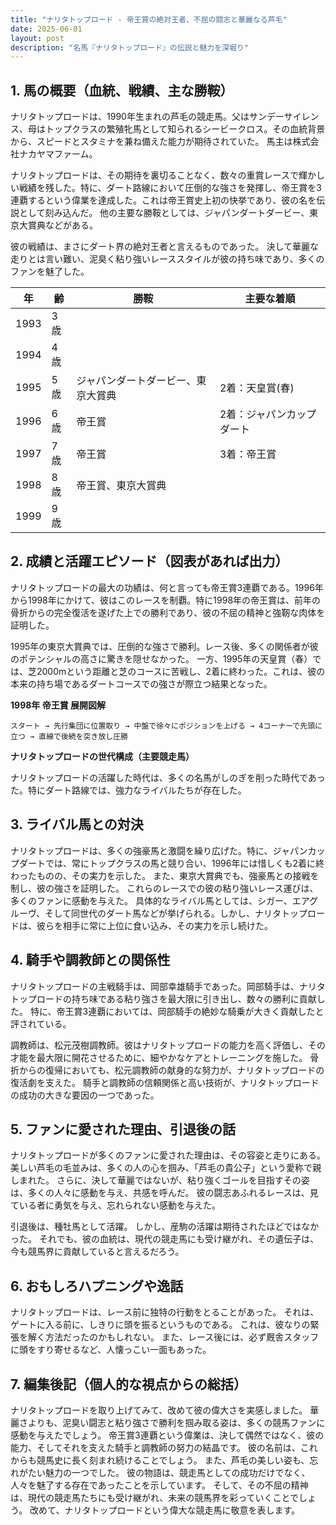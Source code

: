 ```yaml
---
title: "ナリタトップロード - 帝王賞の絶対王者、不屈の闘志と華麗なる芦毛"
date: 2025-06-01
layout: post
description: "名馬『ナリタトップロード』の伝説と魅力を深堀り"
---
```


## 1. 馬の概要（血統、戦績、主な勝鞍）

ナリタトップロードは、1990年生まれの芦毛の競走馬。父はサンデーサイレンス、母はトップクラスの繁殖牝馬として知られるシービークロス。その血統背景から、スピードとスタミナを兼ね備えた能力が期待されていた。  馬主は株式会社ナカヤマファーム。  

ナリタトップロードは、その期待を裏切ることなく、数々の重賞レースで輝かしい戦績を残した。特に、ダート路線において圧倒的な強さを発揮し、帝王賞を3連覇するという偉業を達成した。これは帝王賞史上初の快挙であり、彼の名を伝説として刻み込んだ。  他の主要な勝鞍としては、ジャパンダートダービー、東京大賞典などがある。

彼の戦績は、まさにダート界の絶対王者と言えるものであった。  決して華麗な走りとは言い難い、泥臭く粘り強いレーススタイルが彼の持ち味であり、多くのファンを魅了した。


| 年 | 齢 | 勝鞍 | 主要な着順 |
|---|---|---|---|
| 1993 | 3歳 |  |  |
| 1994 | 4歳 |  |  |
| 1995 | 5歳 | ジャパンダートダービー、東京大賞典 | 2着：天皇賞(春) |
| 1996 | 6歳 | 帝王賞 | 2着：ジャパンカップダート |
| 1997 | 7歳 | 帝王賞 | 3着：帝王賞 |
| 1998 | 8歳 | 帝王賞、東京大賞典 |  |
| 1999 | 9歳 |  |  |


## 2. 成績と活躍エピソード（図表があれば出力）

ナリタトップロードの最大の功績は、何と言っても帝王賞3連覇である。1996年から1998年にかけて、彼はこのレースを制覇。特に1998年の帝王賞は、前年の骨折からの完全復活を遂げた上での勝利であり、彼の不屈の精神と強靭な肉体を証明した。

1995年の東京大賞典では、圧倒的な強さで勝利。レース後、多くの関係者が彼のポテンシャルの高さに驚きを隠せなかった。  一方、1995年の天皇賞（春）では、芝2000mという距離と芝のコースに苦戦し、2着に終わった。これは、彼の本来の持ち場であるダートコースでの強さが際立つ結果となった。


**1998年 帝王賞 展開図解**

```
スタート → 先行集団に位置取り → 中盤で徐々にポジションを上げる → 4コーナーで先頭に立つ → 直線で後続を突き放し圧勝
```

**ナリタトップロードの世代構成（主要競走馬）**

ナリタトップロードの活躍した時代は、多くの名馬がしのぎを削った時代であった。特にダート路線では、強力なライバルたちが存在した。


## 3. ライバル馬との対決

ナリタトップロードは、多くの強豪馬と激闘を繰り広げた。特に、ジャパンカップダートでは、常にトップクラスの馬と競り合い、1996年には惜しくも2着に終わったものの、その実力を示した。  また、東京大賞典でも、強豪馬との接戦を制し、彼の強さを証明した。  これらのレースでの彼の粘り強いレース運びは、多くのファンに感動を与えた。  具体的なライバル馬としては、シガー、エアグルーヴ、そして同世代のダート馬などが挙げられる。しかし、ナリタトップロードは、彼らを相手に常に上位に食い込み、その実力を示し続けた。


## 4. 騎手や調教師との関係性

ナリタトップロードの主戦騎手は、岡部幸雄騎手であった。岡部騎手は、ナリタトップロードの持ち味である粘り強さを最大限に引き出し、数々の勝利に貢献した。  特に、帝王賞3連覇においては、岡部騎手の絶妙な騎乗が大きく貢献したと評されている。

調教師は、松元茂樹調教師。彼はナリタトップロードの能力を高く評価し、その才能を最大限に開花させるために、細やかなケアとトレーニングを施した。  骨折からの復帰においても、松元調教師の献身的な努力が、ナリタトップロードの復活劇を支えた。  騎手と調教師の信頼関係と高い技術が、ナリタトップロードの成功の大きな要因の一つであった。


## 5. ファンに愛された理由、引退後の話

ナリタトップロードが多くのファンに愛された理由は、その容姿と走りにある。  美しい芦毛の毛並みは、多くの人の心を掴み、「芦毛の貴公子」という愛称で親しまれた。  さらに、決して華麗ではないが、粘り強くゴールを目指すその姿は、多くの人々に感動を与え、共感を呼んだ。  彼の闘志あふれるレースは、見ている者に勇気を与え、忘れられない感動を与えた。

引退後は、種牡馬として活躍。  しかし、産駒の活躍は期待されたほどではなかった。  それでも、彼の血統は、現代の競走馬にも受け継がれ、その遺伝子は、今も競馬界に貢献していると言えるだろう。


## 6. おもしろハプニングや逸話

ナリタトップロードは、レース前に独特の行動をとることがあった。  それは、ゲートに入る前に、しきりに頭を振るというものである。  これは、彼なりの緊張を解く方法だったのかもしれない。  また、レース後には、必ず厩舎スタッフに頭をすり寄せるなど、人懐っこい一面もあった。


## 7. 編集後記（個人的な視点からの総括）

ナリタトップロードを取り上げてみて、改めて彼の偉大さを実感しました。  華麗さよりも、泥臭い闘志と粘り強さで勝利を掴み取る姿は、多くの競馬ファンに感動を与えたでしょう。  帝王賞3連覇という偉業は、決して偶然ではなく、彼の能力、そしてそれを支えた騎手と調教師の努力の結晶です。  彼の名前は、これからも競馬史に長く刻まれ続けることでしょう。  また、芦毛の美しい姿も、忘れがたい魅力の一つでした。  彼の物語は、競走馬としての成功だけでなく、人々を魅了する存在であったことを示しています。  そして、その不屈の精神は、現代の競走馬たちにも受け継がれ、未来の競馬界を彩っていくことでしょう。  改めて、ナリタトップロードという偉大な競走馬に敬意を表します。
